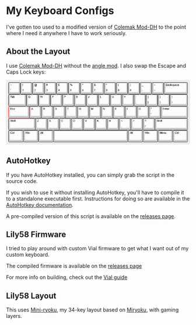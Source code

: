 # My Keyboard Configs

I've gotten too used to a modified version of [Colemak Mod-DH](https://colemakmods.github.io/mod-dh/) to the point where I need it anywhere I have to work seriously.

## About the Layout

I use [Colemak Mod-DH](https://colemakmods.github.io/mod-dh/) without the [angle mod](https://colemakmods.github.io/mod-dh/#angle-mod). I also swap the Escape and Caps Lock keys:

![keyboard layout](./keyboard-layout.png)

## AutoHotkey

If you have AutoHotkey installed, you can simply grab the script in the source code.

If you wish to use it without installing AutoHotkey, you'll have to compile it to a standalone executable first. Instructions for doing so are available in the [AutoHotkey documentation](https://www.autohotkey.com/docs/Scripts.htm#ahk2exe).

A pre-compiled version of this script is available on the [releases page](https://github.com/ChuseCubr/keyboard-config).

## Lily58 Firmware

I tried to play around with custom Vial firmware to get what I want out of my custom keyboard.

The compiled firmware is available on the [releases page](https://github.com/ChuseCubr/keyboard-config)

For more info on building, check out the [Vial guide](https://get.vial.today/docs/porting-to-vial.html)

## Lily58 Layout

This uses [Mini-ryoku](https://github.com/ChuseCubr/mini-ryoku), my 34-key layout based on [Miryoku](https://github.com/manna-harbour/miryoku), with gaming layers.
